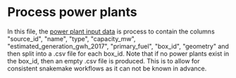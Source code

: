 # Process power plants

In this file, the [power plant input data](../download/power_download_powerplants.md) is process to contain the columns
"source_id", "name", "type", "capacity_mw", "estimated_generation_gwh_2017", "primary_fuel", "box_id", "geometry" and
then split into a .csv file for each box_id. Note that if no power plants exist in the box_id, then an empty .csv file is
produced. This is to allow for consistent snakemake workflows as it can not be known in advance.
